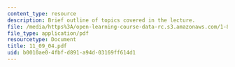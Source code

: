 ```yaml
---
content_type: resource
description: Brief outline of topics covered in the lecture.
file: /media/https%3A/open-learning-course-data-rc.s3.amazonaws.com/1-89-environmental-microbiology-fall-2004/b0010ae04fbfd891a94d03169ff614d1_11_09_04.pdf
file_type: application/pdf
resourcetype: Document
title: 11_09_04.pdf
uid: b0010ae0-4fbf-d891-a94d-03169ff614d1
---
```

